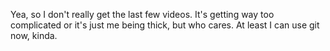 Yea, so I don't really get the last few videos. 
It's getting way too complicated or it's just me being thick, but who cares. At least I can use git now, kinda.